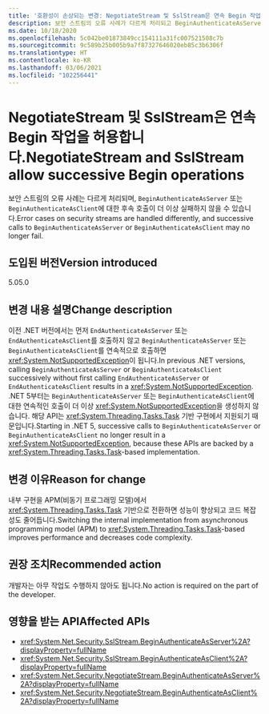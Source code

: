 ```yaml
---
title: '호환성이 손상되는 변경: NegotiateStream 및 SslStream은 연속 Begin 작업을 허용합니다.'
description: 보안 스트림의 오류 사례가 다르게 처리되고 BeginAuthenticateAsServer 또는 BeginAuthenticateAsClient에 대한 연속 호출이 더 이상 실패하지 않는 .NET 5의 호환성이 손상되는 변경에 관해 알아봅니다.
ms.date: 10/18/2020
ms.openlocfilehash: 5c042be01873849cc154111a31fc007521508c7b
ms.sourcegitcommit: 9c589b25b005b9a7f87327646020eb85c3b6306f
ms.translationtype: HT
ms.contentlocale: ko-KR
ms.lasthandoff: 03/06/2021
ms.locfileid: "102256441"
---
```

# <a name="negotiatestream-and-sslstream-allow-successive-begin-operations"></a><span data-ttu-id="08cc2-103">NegotiateStream 및 SslStream은 연속 Begin 작업을 허용합니다.</span><span class="sxs-lookup"><span data-stu-id="08cc2-103">NegotiateStream and SslStream allow successive Begin operations</span></span>

<span data-ttu-id="08cc2-104">보안 스트림의 오류 사례는 다르게 처리되며, `BeginAuthenticateAsServer` 또는 `BeginAuthenticateAsClient`에 대한 후속 호출이 더 이상 실패하지 않을 수 있습니다.</span><span class="sxs-lookup"><span data-stu-id="08cc2-104">Error cases on security streams are handled differently, and successive calls to `BeginAuthenticateAsServer` or `BeginAuthenticateAsClient` may no longer fail.</span></span>

## <a name="version-introduced"></a><span data-ttu-id="08cc2-105">도입된 버전</span><span class="sxs-lookup"><span data-stu-id="08cc2-105">Version introduced</span></span>

<span data-ttu-id="08cc2-106">5.0</span><span class="sxs-lookup"><span data-stu-id="08cc2-106">5.0</span></span>

## <a name="change-description"></a><span data-ttu-id="08cc2-107">변경 내용 설명</span><span class="sxs-lookup"><span data-stu-id="08cc2-107">Change description</span></span>

<span data-ttu-id="08cc2-108">이전 .NET 버전에서는 먼저 `EndAuthenticateAsServer` 또는 `EndAuthenticateAsClient`를 호출하지 않고 `BeginAuthenticateAsServer` 또는 `BeginAuthenticateAsClient`를 연속적으로 호출하면 <xref:System.NotSupportedException>이 됩니다.</span><span class="sxs-lookup"><span data-stu-id="08cc2-108">In previous .NET versions, calling `BeginAuthenticateAsServer` or `BeginAuthenticateAsClient` successively without first calling `EndAuthenticateAsServer` or `EndAuthenticateAsClient` results in a <xref:System.NotSupportedException>.</span></span> <span data-ttu-id="08cc2-109">.NET 5부터는 `BeginAuthenticateAsServer` 또는 `BeginAuthenticateAsClient`에 대한 연속적인 호출이 더 이상 <xref:System.NotSupportedException>을 생성하지 않습니다. 해당 API는 <xref:System.Threading.Tasks.Task> 기반 구현에서 지원되기 때문입니다.</span><span class="sxs-lookup"><span data-stu-id="08cc2-109">Starting in .NET 5, successive calls to `BeginAuthenticateAsServer` or `BeginAuthenticateAsClient` no longer result in a <xref:System.NotSupportedException>, because these APIs are backed by a <xref:System.Threading.Tasks.Task>-based implementation.</span></span>

## <a name="reason-for-change"></a><span data-ttu-id="08cc2-110">변경 이유</span><span class="sxs-lookup"><span data-stu-id="08cc2-110">Reason for change</span></span>

<span data-ttu-id="08cc2-111">내부 구현을 APM(비동기 프로그래밍 모델)에서 <xref:System.Threading.Tasks.Task> 기반으로 전환하면 성능이 향상되고 코드 복잡성도 줄어듭니다.</span><span class="sxs-lookup"><span data-stu-id="08cc2-111">Switching the internal implementation from asynchronous programming model (APM) to <xref:System.Threading.Tasks.Task>-based improves performance and decreases code complexity.</span></span>

## <a name="recommended-action"></a><span data-ttu-id="08cc2-112">권장 조치</span><span class="sxs-lookup"><span data-stu-id="08cc2-112">Recommended action</span></span>

<span data-ttu-id="08cc2-113">개발자는 아무 작업도 수행하지 않아도 됩니다.</span><span class="sxs-lookup"><span data-stu-id="08cc2-113">No action is required on the part of the developer.</span></span>

## <a name="affected-apis"></a><span data-ttu-id="08cc2-114">영향을 받는 API</span><span class="sxs-lookup"><span data-stu-id="08cc2-114">Affected APIs</span></span>

- <xref:System.Net.Security.SslStream.BeginAuthenticateAsServer%2A?displayProperty=fullName>
- <xref:System.Net.Security.SslStream.BeginAuthenticateAsClient%2A?displayProperty=fullName>
- <xref:System.Net.Security.NegotiateStream.BeginAuthenticateAsServer%2A?displayProperty=fullName>
- <xref:System.Net.Security.NegotiateStream.BeginAuthenticateAsClient%2A?displayProperty=fullName>

<!--

### Affected APIs

- `Overload:M:System.Net.Security.SslStream.BeginAuthenticateAsServer`
- `Overload:M:System.Net.Security.SslStream.BeginAuthenticateAsClient`
- `Overload:M:System.Net.Security.NegotiateStream.BeginAuthenticateAsServer`
- `Overload:M:System.Net.Security.NegotiateStream.BeginAuthenticateAsClient`

### Category

Networking

-->
